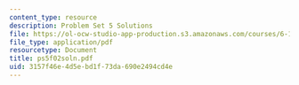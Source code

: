 ```yaml
---
content_type: resource
description: Problem Set 5 Solutions
file: https://ol-ocw-studio-app-production.s3.amazonaws.com/courses/6-111-introductory-digital-systems-laboratory-fall-2002/3157f46e4d5ebd1f73da690e2494cd4e_ps5f02soln.pdf
file_type: application/pdf
resourcetype: Document
title: ps5f02soln.pdf
uid: 3157f46e-4d5e-bd1f-73da-690e2494cd4e
---
```

